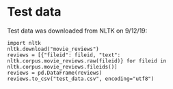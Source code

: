 # Test data

Test data was downloaded from NLTK on 9/12/19:
```
import nltk
nltk.download("movie_reviews")
reviews = [{"fileid": fileid, "text": nltk.corpus.movie_reviews.raw(fileid)} for fileid in nltk.corpus.movie_reviews.fileids()]
reviews = pd.DataFrame(reviews)
reviews.to_csv("test_data.csv", encoding="utf8")
```